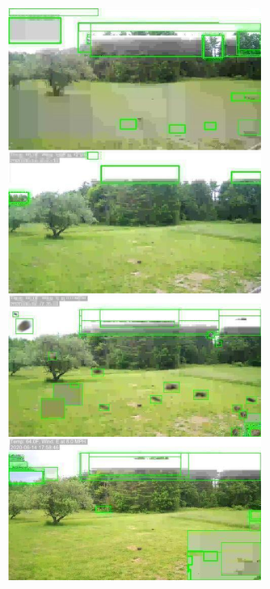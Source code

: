 ![20200614-161938-164943](in/20200614/20200614-161938-164943_0_.jpg)
![20200614-164948-171953](in/20200614/20200614-164948-171953_0_.jpg)
![20200614-171958-175003](in/20200614/20200614-171958-175003_0_.jpg)
![20200614-175008-182013](in/20200614/20200614-175008-182013_0_.jpg)
